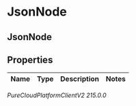 # JsonNode

## JsonNode

## Properties

|Name | Type | Description | Notes|
|------------ | ------------- | ------------- | -------------|



_PureCloudPlatformClientV2 215.0.0_
